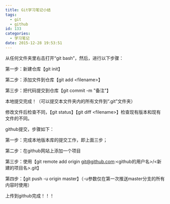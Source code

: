 ```yaml
---
title: Git学习笔记小结
tags:
  - git
  - github
id: 133
categories:
  - 学习笔记
date: 2015-12-28 19:53:51
---
```


从任何文件夹里右击打开“git bash”，然后，进行以下步骤：

第一步：新建仓库【git init】

第二步：添加文件到仓库【git add &lt;filename&gt;】

第三步：把代码提交到仓库【git commit -m "备注"】

本地提交完成！（可以提交本文件夹内的所有文件到“.git”文件夹）

修改文件后检查不同，【git status】【git diff &lt;filename&gt;】检查现有版本和现有文件的不同。

<!--more-->

github提交，步骤如下：

第一步：完成本地版本库的提交工作，即上面三步；

第二步：在github网站上添加一个项目

第三步：使用【git remote add origin git@github.com:&lt;github的用户名&gt;/&lt;新建的项目名&gt;.git】

第四步：【git push -u origin master】（-u参数仅在第一次推送master分支的所有内容时使用）

上传到github完成！！！